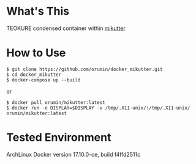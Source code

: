 # What's This
TEOKURE condensed container within [mikutter](https://mikutter.hachune.net)

# How to Use
```
$ git clone https://github.com/orumin/docker_mikutter.git
$ cd docker_mikutter
$ docker-compose up --build
```

or

```
$ docker pull orumin/mikutter:latest
$ docker run -e DISPLAY=$DISPLAY -v /tmp/.X11-unix/:/tmp/.X11-unix/ orumin/mikutter:latest
```

# Tested Environment
ArchLinux
Docker version 17.10.0-ce, build f4ffd2511c
